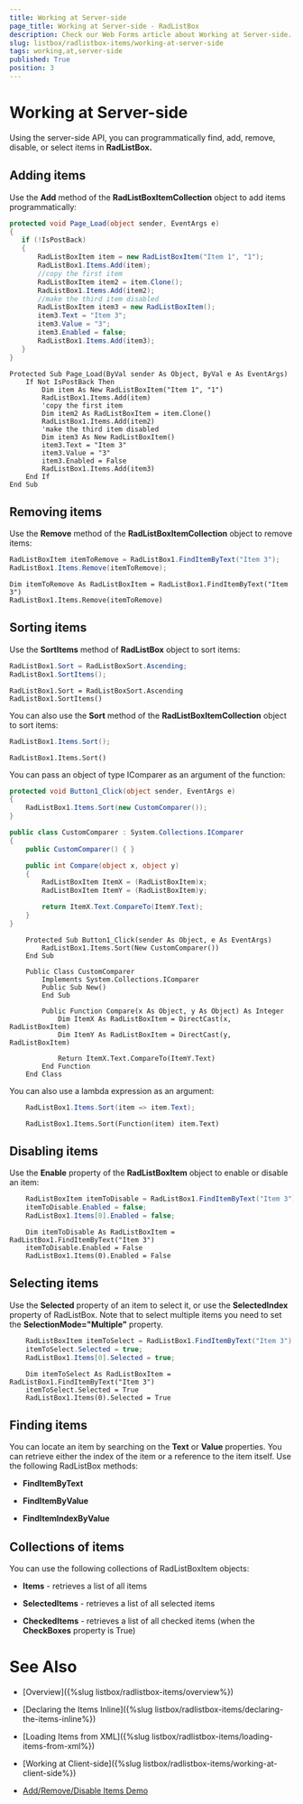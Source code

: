 ```yaml
---
title: Working at Server-side
page_title: Working at Server-side - RadListBox
description: Check our Web Forms article about Working at Server-side.
slug: listbox/radlistbox-items/working-at-server-side
tags: working,at,server-side
published: True
position: 3
---
```


# Working at Server-side


Using the server-side API, you can programmatically find, add, remove, disable, or select items in **RadListBox.**

## Adding items

Use the **Add** method of the **RadListBoxItemCollection** object to add items programmatically:

````C#
protected void Page_Load(object sender, EventArgs e)
{
   if (!IsPostBack)
   {
	   RadListBoxItem item = new RadListBoxItem("Item 1", "1");
	   RadListBox1.Items.Add(item);
	   //copy the first item
	   RadListBoxItem item2 = item.Clone();
	   RadListBox1.Items.Add(item2);
	   //make the third item disabled
	   RadListBoxItem item3 = new RadListBoxItem();
	   item3.Text = "Item 3";
	   item3.Value = "3";
	   item3.Enabled = false;
	   RadListBox1.Items.Add(item3);
   }
} 		
````
````VB.NET
Protected Sub Page_Load(ByVal sender As Object, ByVal e As EventArgs)
	If Not IsPostBack Then
		Dim item As New RadListBoxItem("Item 1", "1")
		RadListBox1.Items.Add(item)
		'copy the first item
		Dim item2 As RadListBoxItem = item.Clone()
		RadListBox1.Items.Add(item2)
		'make the third item disabled
		Dim item3 As New RadListBoxItem()
		item3.Text = "Item 3"
		item3.Value = "3"
		item3.Enabled = False
		RadListBox1.Items.Add(item3)
	End If
End Sub
````

## Removing items

Use the **Remove** method of the **RadListBoxItemCollection** object to remove items:

````C#
RadListBoxItem itemToRemove = RadListBox1.FindItemByText("Item 3");
RadListBox1.Items.Remove(itemToRemove);		
````
````VB.NET
Dim itemToRemove As RadListBoxItem = RadListBox1.FindItemByText("Item 3")
RadListBox1.Items.Remove(itemToRemove) 	
````

## Sorting items

Use the **SortItems** method of **RadListBox** object to sort items:

````C#
RadListBox1.Sort = RadListBoxSort.Ascending;
RadListBox1.SortItems();
````
````VB.NET
RadListBox1.Sort = RadListBoxSort.Ascending
RadListBox1.SortItems()
````

You can also use the **Sort** method of the **RadListBoxItemCollection** object to sort items:

````C#
RadListBox1.Items.Sort();
````
````VB.NET
RadListBox1.Items.Sort()	
````

You can pass an object of type IComparer as an argument of the function:

````C#
protected void Button1_Click(object sender, EventArgs e)
{
	RadListBox1.Items.Sort(new CustomComparer());
}

public class CustomComparer : System.Collections.IComparer
{
	public CustomComparer() { }

	public int Compare(object x, object y)
	{
		RadListBoxItem ItemX = (RadListBoxItem)x;
		RadListBoxItem ItemY = (RadListBoxItem)y;

		return ItemX.Text.CompareTo(ItemY.Text);
	}
}	
````
````VB.NET	
	Protected Sub Button1_Click(sender As Object, e As EventArgs)
		RadListBox1.Items.Sort(New CustomComparer())
	End Sub

	Public Class CustomComparer
		Implements System.Collections.IComparer
		Public Sub New()
		End Sub

		Public Function Compare(x As Object, y As Object) As Integer
			Dim ItemX As RadListBoxItem = DirectCast(x, RadListBoxItem)
			Dim ItemY As RadListBoxItem = DirectCast(y, RadListBoxItem)

			Return ItemX.Text.CompareTo(ItemY.Text)
		End Function
	End Class
````

You can also use a lambda expression as an argument:

````C#	
	RadListBox1.Items.Sort(item => item.Text);	
````
````VB.NET	
	RadListBox1.Items.Sort(Function(item) item.Text)	
````

## Disabling items

Use the **Enable** property of the **RadListBoxItem** object to enable or disable an item:

````C#
	RadListBoxItem itemToDisable = RadListBox1.FindItemByText("Item 3");
	itemToDisable.Enabled = false;
	RadListBox1.Items[0].Enabled = false;
````
````VB.NET
	Dim itemToDisable As RadListBoxItem = RadListBox1.FindItemByText("Item 3")
	itemToDisable.Enabled = False
	RadListBox1.Items(0).Enabled = False 
````

## Selecting items

Use the **Selected** property of an item to select it, or use the **SelectedIndex** property of RadListBox. Note that to select multiple items you need to set the **SelectionMode="Multiple"** property.

````C#
	RadListBoxItem itemToSelect = RadListBox1.FindItemByText("Item 3");
	itemToSelect.Selected = true;
	RadListBox1.Items[0].Selected = true;
````
````VB.NET
	Dim itemToSelect As RadListBoxItem = RadListBox1.FindItemByText("Item 3")
	itemToSelect.Selected = True
	RadListBox1.Items(0).Selected = True 
````

## Finding items

You can locate an item by searching on the **Text** or **Value** properties. You can retrieve either the index of the item or a reference to the item itself. Use the following RadListBox methods:

* **FindItemByText**

* **FindItemByValue**

* **FindItemIndexByValue**

## Collections of items

You can use the following collections of RadListBoxItem objects:

* **Items** - retrieves a list of all items

* **SelectedItems** - retrieves a list of all selected items

* **CheckedItems** - retrieves a list of all checked items (when the **CheckBoxes** property is True)

# See Also

 * [Overview]({%slug listbox/radlistbox-items/overview%})

 * [Declaring the Items Inline]({%slug listbox/radlistbox-items/declaring-the-items-inline%})

 * [Loading Items from XML]({%slug listbox/radlistbox-items/loading-items-from-xml%})

 * [Working at Client-side]({%slug listbox/radlistbox-items/working-at-client-side%})

 * [Add/Remove/Disable Items Demo](https://demos.telerik.com/aspnet-ajax/listbox/examples/serverside/addremovedisable/defaultcs.aspx)
